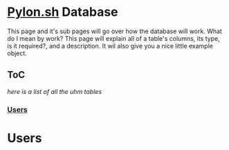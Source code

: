 # [Pylon.sh](https://pylon.sh) Database

This page and it's sub pages will go over how the database will work. What do I mean
by work? This page will explain all of a table's columns, its type, is it required?,
and a description. It wil also give you a nice little example object.

## ToC
*here is a list of all the uhm tables*
### [Users](#users)


# Users
